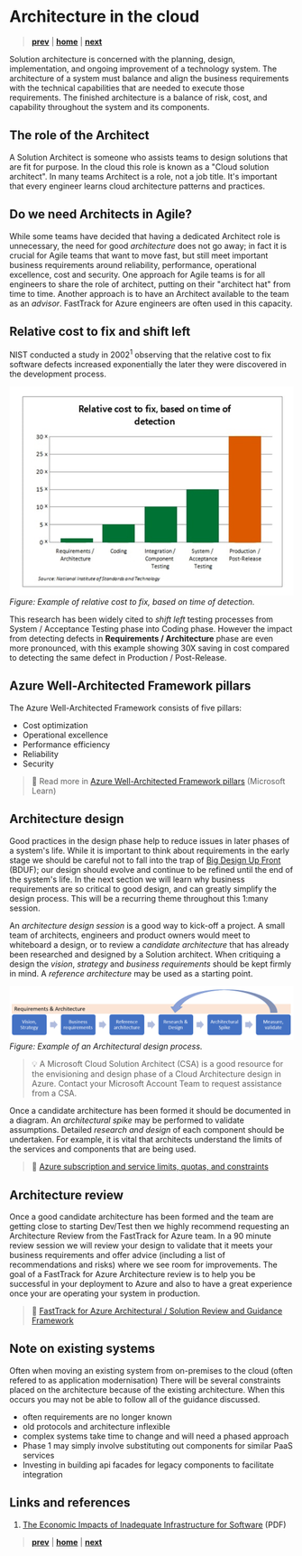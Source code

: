 # Architecture in the cloud

> **[prev]** | **[home]**  | **[next]**

Solution architecture is concerned with the planning, design, implementation, and ongoing improvement of a technology system. The architecture of a system must balance and align the business requirements with the technical capabilities that are needed to execute those requirements. The finished architecture is a balance of risk, cost, and capability throughout the system and its components.

## The role of the Architect

A Solution Architect is someone who assists teams to design solutions that are fit for purpose. In the cloud this role is known as a "Cloud solution architect". In many teams Architect is a role, not a job title. It's important that every engineer learns cloud architecture patterns and practices.

## Do we need Architects in Agile?

While some teams have decided that having a dedicated Architect role is unnecessary, the need for good _architecture_ does not go away; in fact it is crucial for Agile teams that want to move fast, but still meet important business requirements around reliability, performance, operational excellence, cost and security. One approach for Agile teams is for all engineers to share the role of architect, putting on their "architect hat" from time to time. Another approach is to have an Architect available to the team as an _advisor_. FastTrack for Azure engineers are often used in this capacity.

## Relative cost to fix and shift left

NIST conducted a study in 2002<sup>1</sup> observing that the relative cost to fix software defects increased exponentially the later they were discovered in the development process.

![Chart showing the relative cost to fix, based on time of detection](./images/relative-cost-to-fix.png) <br/>_Figure: Example of relative cost to fix, based on time of detection._

This research has been widely cited to _shift left_ testing processes from System / Acceptance Testing phase into Coding phase. However the impact from detecting defects in **Requirements / Architecture** phase are even more pronounced, with this example showing 30X saving in cost compared to detecting the same defect in Production / Post-Release.

## Azure Well-Architected Framework pillars

The Azure Well-Architected Framework consists of five pillars:

* Cost optimization
* Operational excellence
* Performance efficiency
* Reliability
* Security

> 📖 Read more in [Azure Well-Architected Framework pillars] (Microsoft Learn)

## Architecture design

Good practices in the design phase help to reduce issues in later phases of a system's life. While it is important to think about requirements in the early stage we should be careful not to fall into the trap of [Big Design Up Front] (BDUF); our design should evolve and continue to be refined until the end of the system's life. In the next section we will learn why business requirements are so critical to good design, and can greatly simplify the design process. This will be a recurring theme throughout this 1:many session.

An _architecture design session_ is a good way to kick-off a project. A small team of architects, engineers and product owners would meet to whiteboard a design, or to review a _candidate architecture_ that has already been researched and designed by a Solution architect. When critiquing a design the _vision_, _strategy_ and _business requirements_ should be kept firmly in mind. A _reference architecture_ may be used as a starting point.  

![Flow chart showing an example of an Architectural design process](./images/architecture-design-process-example.png) <br/>_Figure: Example of an Architectural design process._

> 💡 A Microsoft Cloud Solution Architect (CSA) is a good resource for the envisioning and design phase of a Cloud Architecture design in Azure. Contact your Microsoft Account Team to request assistance from a CSA.

Once a candidate architecture has been formed it should be documented in a diagram. An _architectural spike_ may be performed to validate assumptions. Detailed _research and design_ of each component should be undertaken. For example, it is vital that architects understand the limits of the services and components that are being used.

> 📖 [Azure subscription and service limits, quotas, and constraints]


## Architecture review

Once a good candidate architecture has been formed and the team are getting close to starting Dev/Test then we highly recommend requesting an Architecture Review from the FastTrack for Azure team. In
a 90 minute review session we will review your design to validate that it meets your business requirements and offer advice (including a list of recommendations and risks) where we see room for improvements. The goal of a FastTrack for Azure Architecture review is to help you be successful in your deployment to Azure and also to have a great experience once your are operating your system in production.

> 📖 [FastTrack for Azure Architectural / Solution Review and Guidance Framework]

## Note on existing systems
Often when moving an existing system from on-premises to the cloud (often refered to as application modernisation) There will be several constraints placed on the architecture because of the existing architecture. When this occurs you may not be able to follow all of the guidance discussed.

* often requirements are no longer known
* old protocols and architecture inflexible
* complex systems take time to change and will need a phased approach
* Phase 1 may simply involve substituting out components for similar PaaS services
* Investing in building api facades for legacy components to facilitate integration

## Links and references

1. [The Economic Impacts of Inadequate Infrastructure for Software] (PDF)

> **[prev]** | **[home]**  | **[next]**

[prev]:/README.md
[home]:/README.md
[next]:./azure-architecture-center.md
[Big Design Up Front]:https://en.wikipedia.org/wiki/Big_Design_Up_Front
[Azure Well-Architected Framework pillars]:https://docs.microsoft.com/en-us/learn/modules/azure-well-architected-introduction/2-pillars
[Azure subscription and service limits, quotas, and constraints]:https://docs.microsoft.com/en-us/azure/azure-resource-manager/management/azure-subscription-service-limits
[FastTrack for Azure Architectural / Solution Review and Guidance Framework]:https://github.com/Azure/fta-architecturalreview/blob/master/articles/introduction.md
[The Economic Impacts of Inadequate Infrastructure for Software]:https://www.nist.gov/system/files/documents/director/planning/report02-3.pdf

